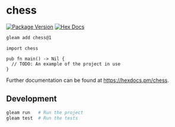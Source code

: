 # chess

[![Package Version](https://img.shields.io/hexpm/v/chess)](https://hex.pm/packages/chess)
[![Hex Docs](https://img.shields.io/badge/hex-docs-ffaff3)](https://hexdocs.pm/chess/)

```sh
gleam add chess@1
```
```gleam
import chess

pub fn main() -> Nil {
  // TODO: An example of the project in use
}
```

Further documentation can be found at <https://hexdocs.pm/chess>.

## Development

```sh
gleam run   # Run the project
gleam test  # Run the tests
```
